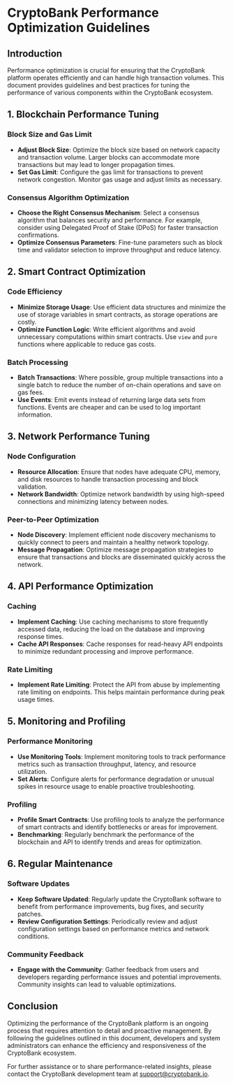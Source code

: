 # CryptoBank Performance Optimization Guidelines

## Introduction

Performance optimization is crucial for ensuring that the CryptoBank platform operates efficiently and can handle high transaction volumes. This document provides guidelines and best practices for tuning the performance of various components within the CryptoBank ecosystem.

## 1. Blockchain Performance Tuning

### Block Size and Gas Limit
- **Adjust Block Size**: Optimize the block size based on network capacity and transaction volume. Larger blocks can accommodate more transactions but may lead to longer propagation times.
- **Set Gas Limit**: Configure the gas limit for transactions to prevent network congestion. Monitor gas usage and adjust limits as necessary.

### Consensus Algorithm Optimization
- **Choose the Right Consensus Mechanism**: Select a consensus algorithm that balances security and performance. For example, consider using Delegated Proof of Stake (DPoS) for faster transaction confirmations.
- **Optimize Consensus Parameters**: Fine-tune parameters such as block time and validator selection to improve throughput and reduce latency.

## 2. Smart Contract Optimization

### Code Efficiency
- **Minimize Storage Usage**: Use efficient data structures and minimize the use of storage variables in smart contracts, as storage operations are costly.
- **Optimize Function Logic**: Write efficient algorithms and avoid unnecessary computations within smart contracts. Use `view` and `pure` functions where applicable to reduce gas costs.

### Batch Processing
- **Batch Transactions**: Where possible, group multiple transactions into a single batch to reduce the number of on-chain operations and save on gas fees.
- **Use Events**: Emit events instead of returning large data sets from functions. Events are cheaper and can be used to log important information.

## 3. Network Performance Tuning

### Node Configuration
- **Resource Allocation**: Ensure that nodes have adequate CPU, memory, and disk resources to handle transaction processing and block validation.
- **Network Bandwidth**: Optimize network bandwidth by using high-speed connections and minimizing latency between nodes.

### Peer-to-Peer Optimization
- **Node Discovery**: Implement efficient node discovery mechanisms to quickly connect to peers and maintain a healthy network topology.
- **Message Propagation**: Optimize message propagation strategies to ensure that transactions and blocks are disseminated quickly across the network.

## 4. API Performance Optimization

### Caching
- **Implement Caching**: Use caching mechanisms to store frequently accessed data, reducing the load on the database and improving response times.
- **Cache API Responses**: Cache responses for read-heavy API endpoints to minimize redundant processing and improve performance.

### Rate Limiting
- **Implement Rate Limiting**: Protect the API from abuse by implementing rate limiting on endpoints. This helps maintain performance during peak usage times.

## 5. Monitoring and Profiling

### Performance Monitoring
- **Use Monitoring Tools**: Implement monitoring tools to track performance metrics such as transaction throughput, latency, and resource utilization.
- **Set Alerts**: Configure alerts for performance degradation or unusual spikes in resource usage to enable proactive troubleshooting.

### Profiling
- **Profile Smart Contracts**: Use profiling tools to analyze the performance of smart contracts and identify bottlenecks or areas for improvement.
- **Benchmarking**: Regularly benchmark the performance of the blockchain and API to identify trends and areas for optimization.

## 6. Regular Maintenance

### Software Updates
- **Keep Software Updated**: Regularly update the CryptoBank software to benefit from performance improvements, bug fixes, and security patches.
- **Review Configuration Settings**: Periodically review and adjust configuration settings based on performance metrics and network conditions.

### Community Feedback
- **Engage with the Community**: Gather feedback from users and developers regarding performance issues and potential improvements. Community insights can lead to valuable optimizations.

## Conclusion

Optimizing the performance of the CryptoBank platform is an ongoing process that requires attention to detail and proactive management. By following the guidelines outlined in this document, developers and system administrators can enhance the efficiency and responsiveness of the CryptoBank ecosystem.

For further assistance or to share performance-related insights, please contact the CryptoBank development team at [support@cryptobank.io](mailto:support@cryptobank.io).
